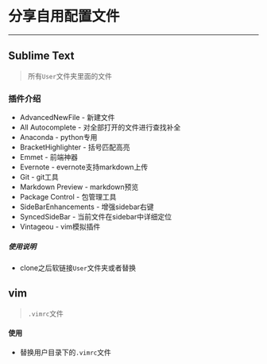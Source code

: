 # 分享自用配置文件
-------

## Sublime Text

> 所有`User`文件夹里面的文件

### 插件介绍

- AdvancedNewFile - 新建文件
- All Autocomplete - 对全部打开的文件进行查找补全
- Anaconda - python专用
- BracketHighlighter - 括号匹配高亮
- Emmet - 前端神器
- Evernote - evernote支持markdown上传
- Git - git工具
- Markdown Preview - markdown预览
- Package Control - 包管理工具
- SideBarEnhancements - 增强sidebar右键
- SyncedSideBar - 当前文件在sidebar中详细定位
- Vintageou - vim模拟插件

##### 使用说明

- clone之后软链接`User`文件夹或者替换

## vim

> `.vimrc`文件

#### 使用

- 替换用户目录下的`.vimrc`文件
